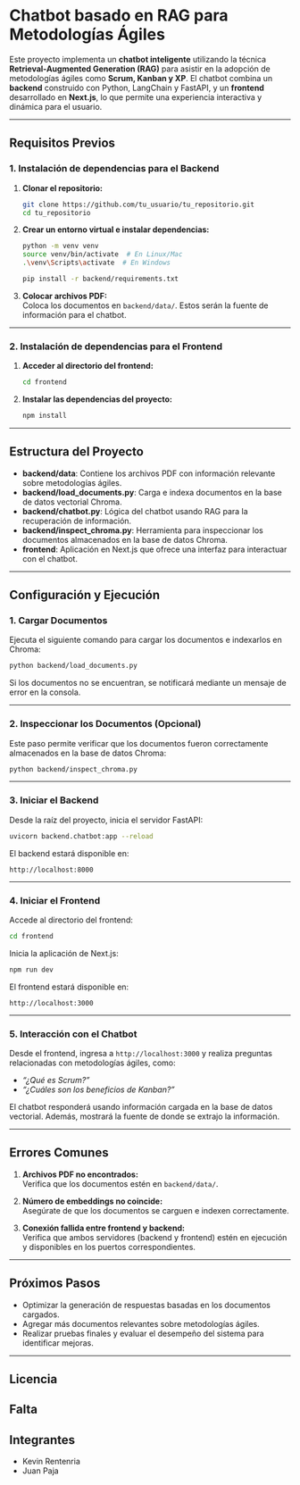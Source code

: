 # Chatbot basado en RAG para Metodologías Ágiles

Este proyecto implementa un **chatbot inteligente** utilizando la técnica **Retrieval-Augmented Generation (RAG)** para asistir en la adopción de metodologías ágiles como **Scrum, Kanban y XP**. El chatbot combina un **backend** construido con Python, LangChain y FastAPI, y un **frontend** desarrollado en **Next.js**, lo que permite una experiencia interactiva y dinámica para el usuario.

---

## Requisitos Previos

### 1. Instalación de dependencias para el Backend

1. **Clonar el repositorio:**
   ```bash
   git clone https://github.com/tu_usuario/tu_repositorio.git
   cd tu_repositorio
   ```

2. **Crear un entorno virtual e instalar dependencias:**
   ```bash
   python -m venv venv
   source venv/bin/activate  # En Linux/Mac
   .\venv\Scripts\activate  # En Windows

   pip install -r backend/requirements.txt
   ```

3. **Colocar archivos PDF:**  
   Coloca los documentos en `backend/data/`. Estos serán la fuente de información para el chatbot.

---

### 2. Instalación de dependencias para el Frontend

1. **Acceder al directorio del frontend:**
   ```bash
   cd frontend
   ```

2. **Instalar las dependencias del proyecto:**
   ```bash
   npm install
   ```

---

## Estructura del Proyecto

- **backend/data**: Contiene los archivos PDF con información relevante sobre metodologías ágiles.
- **backend/load_documents.py**: Carga e indexa documentos en la base de datos vectorial Chroma.
- **backend/chatbot.py**: Lógica del chatbot usando RAG para la recuperación de información.
- **backend/inspect_chroma.py**: Herramienta para inspeccionar los documentos almacenados en la base de datos Chroma.
- **frontend**: Aplicación en Next.js que ofrece una interfaz para interactuar con el chatbot.

---

## Configuración y Ejecución

### 1. Cargar Documentos

Ejecuta el siguiente comando para cargar los documentos e indexarlos en Chroma:
```bash
python backend/load_documents.py
```
Si los documentos no se encuentran, se notificará mediante un mensaje de error en la consola.

---

### 2. Inspeccionar los Documentos (Opcional)

Este paso permite verificar que los documentos fueron correctamente almacenados en la base de datos Chroma:
```bash
python backend/inspect_chroma.py
```

---

### 3. Iniciar el Backend

Desde la raíz del proyecto, inicia el servidor FastAPI:
```bash
uvicorn backend.chatbot:app --reload
```
El backend estará disponible en:
```
http://localhost:8000
```

---

### 4. Iniciar el Frontend

Accede al directorio del frontend:
```bash
cd frontend
```

Inicia la aplicación de Next.js:
```bash
npm run dev
```
El frontend estará disponible en:
```
http://localhost:3000
```

---

### 5. Interacción con el Chatbot

Desde el frontend, ingresa a `http://localhost:3000` y realiza preguntas relacionadas con metodologías ágiles, como:
- _“¿Qué es Scrum?”_  
- _“¿Cuáles son los beneficios de Kanban?”_

El chatbot responderá usando información cargada en la base de datos vectorial. Además, mostrará la fuente de donde se extrajo la información.

---

## Errores Comunes

1. **Archivos PDF no encontrados:**  
   Verifica que los documentos estén en `backend/data/`.

2. **Número de embeddings no coincide:**  
   Asegúrate de que los documentos se carguen e indexen correctamente.

3. **Conexión fallida entre frontend y backend:**  
   Verifica que ambos servidores (backend y frontend) estén en ejecución y disponibles en los puertos correspondientes.

---

## Próximos Pasos

- Optimizar la generación de respuestas basadas en los documentos cargados.
- Agregar más documentos relevantes sobre metodologías ágiles.
- Realizar pruebas finales y evaluar el desempeño del sistema para identificar mejoras.

---

## Licencia
Falta
---

## Integrantes
- Kevin Rentenria
- Juan Paja
